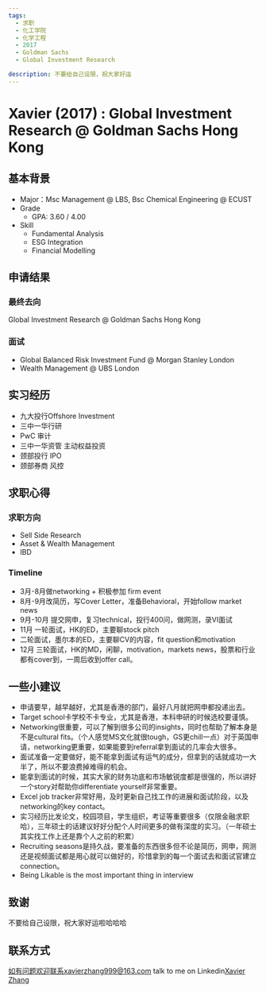 ```yaml
---
tags:
  - 求职
  - 化工学院
  - 化学工程
  - 2017
  - Goldman Sachs
  - Global Investment Research

description: 不要给自己设限，祝大家好运
---
```


# Xavier (2017) : Global Investment Research @ Goldman Sachs Hong Kong

## 基本背景

- Major：Msc Management @ LBS, Bsc Chemical Engineering @ ECUST
- Grade
  - GPA: 3.60 / 4.00
- Skill
  - Fundamental Analysis
  - ESG Integration
  - Financial Modelling

## 申请结果

### 最终去向

Global Investment Research @ Goldman Sachs Hong Kong

### 面试

- Global Balanced Risk Investment Fund @ Morgan Stanley London
- Wealth Management @ UBS London

## 实习经历

- 九大投行Offshore Investment
- 三中一华行研
- PwC 审计
- 三中一华资管 主动权益投资
- 颈部投行 IPO
- 颈部券商 风控

## 求职心得

### 求职方向

- Sell Side Research
- Asset & Wealth Management
- IBD

### Timeline

- 3月-8月做networking + 积极参加 firm event
- 8月-9月改简历，写Cover Letter，准备Behavioral，开始follow market news
- 9月-10月 提交网申，复习technical，投行400问，做网测，录VI面试
- 11月 一轮面试，HK的ED，主要聊stock pitch
- 二轮面试，墨尔本的ED，主要聊CV的内容，fit question和motivation
- 12月 三轮面试，HK的MD，闲聊，motivation，markets news，股票和行业都有cover到，一周后收到offer call。


## 一些小建议

- 申请要早，越早越好，尤其是香港的部门，最好八月就把网申都投递出去。
-	Target school卡学校不卡专业，尤其是香港，本科申研的时候选校要谨慎。
-	Networking很重要，可以了解到很多公司的insights，同时也帮助了解本身是不是cultural fits。（个人感觉MS文化就很tough，GS更chill一点）对于英国申请，networking更重要，如果能要到referral拿到面试的几率会大很多。
-	面试准备一定要做好，能不能拿到面试有运气的成分，但拿到的话就成功一大半了，所以不要浪费掉难得的机会。
-	能拿到面试的时候，其实大家的财务功底和市场敏锐度都是很强的，所以讲好一个story对帮助你differentiate yourself非常重要。
-	Excel job tracker非常好用，及时更新自己找工作的进展和面试阶段，以及networking的key contact。
-	实习经历比发论文，校园项目，学生组织，考证等重要很多（仅限金融求职哈），三年硕士的话建议好好分配个人时间更多的做有深度的实习。（一年硕士其实找工作上还是靠个人之前的积累）
-	Recruiting seasons是持久战，要准备的东西很多但不论是简历，网申，网测还是视频面试都是用心就可以做好的，珍惜拿到的每一个面试去和面试官建立connection。
-	Being Likable is the most important thing in interview

## 致谢

不要给自己设限，祝大家好运啦哈哈哈

## 联系方式 

如有问题欢迎联系xavierzhang999@163.com talk to me on Linkedin[Xavier Zhang]([https://www.linkedin.com/in/xavierzhang329/])
